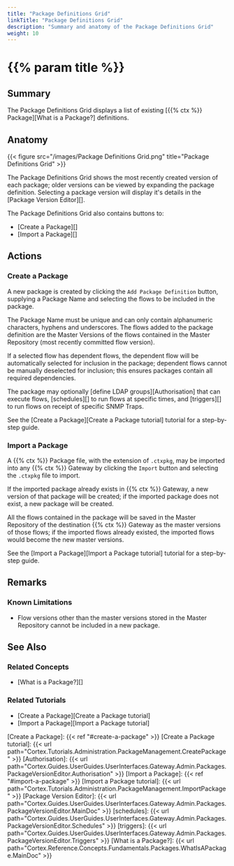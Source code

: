 ```yaml
---
title: "Package Definitions Grid"
linkTitle: "Package Definitions Grid"
description: "Summary and anatomy of the Package Definitions Grid"
weight: 10
---
```


# {{% param title %}}

## Summary

The Package Definitions Grid displays a list of existing [{{% ctx %}} Package][What is a Package?] definitions.

## Anatomy

{{< figure src="/images/Package Definitions Grid.png" title="Package Definitions Grid" >}}

The Package Definitions Grid shows the most recently created version of each package; older versions can be viewed by expanding the package definition. Selecting a package version will display it's details in the [Package Version Editor][].

The Package Definitions Grid also contains buttons to:

* [Create a Package][]
* [Import a Package][]

## Actions

### Create a Package

A new package is created by clicking the `Add Package Definition` button, supplying a Package Name and selecting the flows to be included in the package.

The Package Name must be unique and can only contain alphanumeric characters, hyphens and underscores. The flows added to the package definition are the Master Versions of the flows contained in the Master Repository (most recently committed flow version).

If a selected flow has dependent flows, the dependent flow will be automatically selected for inclusion in the package; dependent flows cannot be manually deselected for inclusion; this ensures packages contain all required dependencies.

The package may optionally [define LDAP groups][Authorisation] that can execute flows, [schedules][] to run flows at specific times, and [triggers][] to run flows on receipt of specific SNMP Traps.

See the [Create a Package][Create a Package tutorial] tutorial for a step-by-step guide.

### Import a Package

A {{% ctx %}} Package file, with the extension of `.ctxpkg`, may be imported into any {{% ctx %}} Gateway by clicking the `Import` button and selecting the `.ctxpkg` file to import.

If the imported package already exists in {{% ctx %}} Gateway, a new version of that package will be created; if the imported package does not exist, a new package will be created.

All the flows contained in the package will be saved in the Master Repository of the destination {{% ctx %}} Gateway as the master versions of those flows; if the imported flows already existed, the imported flows would become the new master versions.

See the [Import a Package][Import a Package tutorial] tutorial for a step-by-step guide.

## Remarks

### Known Limitations

* Flow versions other than the master versions stored in the Master Repository cannot be included in a new package.

## See Also

### Related Concepts

* [What is a Package?][]

### Related Tutorials

* [Create a Package][Create a Package tutorial]
* [Import a Package][Import a Package tutorial]

[Create a Package]: {{< ref "#create-a-package" >}}
[Create a Package tutorial]: {{< url path="Cortex.Tutorials.Administration.PackageManagement.CreatePackage" >}}
[Authorisation]: {{< url path="Cortex.Guides.UserGuides.UserInterfaces.Gateway.Admin.Packages.PackageVersionEditor.Authorisation" >}}
[Import a Package]: {{< ref "#import-a-package" >}}
[Import a Package tutorial]: {{< url path="Cortex.Tutorials.Administration.PackageManagement.ImportPackage" >}}
[Package Version Editor]: {{< url path="Cortex.Guides.UserGuides.UserInterfaces.Gateway.Admin.Packages.PackageVersionEditor.MainDoc" >}}
[schedules]: {{< url path="Cortex.Guides.UserGuides.UserInterfaces.Gateway.Admin.Packages.PackageVersionEditor.Schedules" >}}
[triggers]: {{< url path="Cortex.Guides.UserGuides.UserInterfaces.Gateway.Admin.Packages.PackageVersionEditor.Triggers" >}}
[What is a Package?]: {{< url path="Cortex.Reference.Concepts.Fundamentals.Packages.WhatIsAPackage.MainDoc" >}}
